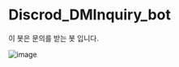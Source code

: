 # Discrod_DMInquiry_bot
이 봇은 문의를 받는 봇 입니다.

![image](https://user-images.githubusercontent.com/103498440/168479653-3c937607-30dc-42b4-9b63-a8e221ba0b83.png)


